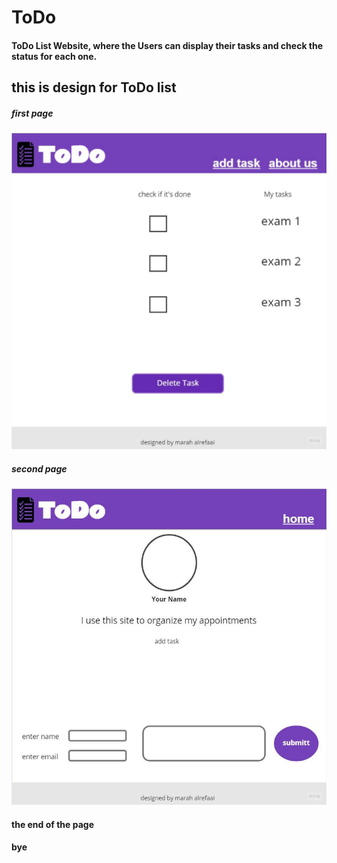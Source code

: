# ToDo
#### ToDo List Website, where the Users can display their tasks and check the status for each one.

## this is design for ToDo list 
#####  first page

![alttex](assets/homePage.jpg) 
#####  second page
![alttex](assets/aboutPage.jpg)

#### the end of the page 
#### bye

